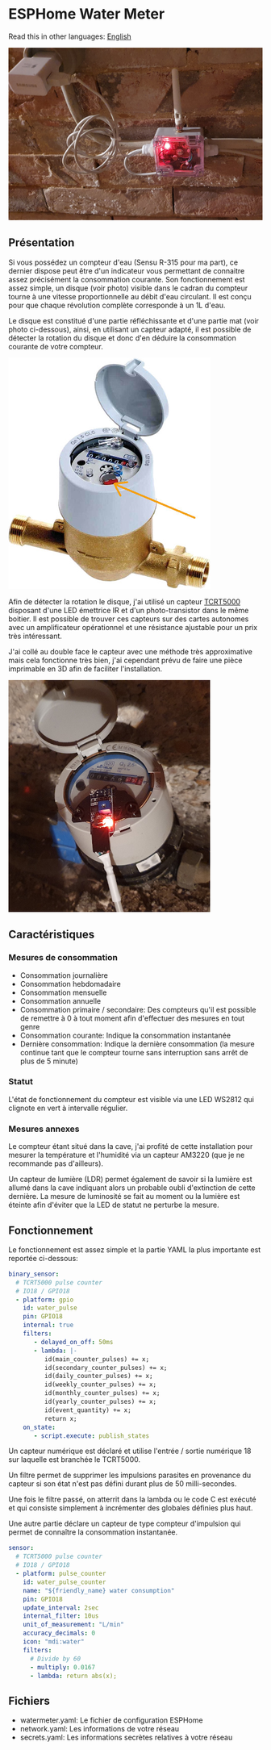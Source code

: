 # ESPHome Water Meter

Read this in other languages: [English](README.md)

![Photo du boitier contenant l'électronique](images/boitier.jpg)

## Présentation

Si vous possédez un compteur d'eau (Sensu R-315 pour ma part), ce dernier dispose peut être d'un indicateur vous permettant de connaitre assez précisément la consommation courante.
Son fonctionnement est assez simple, un disque (voir photo) visible dans le cadran du compteur tourne à une vitesse proportionnelle au débit d'eau circulant.
Il est conçu pour que chaque révolution complète corresponde à un 1L d'eau.

Le disque est constitué d'une partie réfléchissante et d'une partie mat (voir photo ci-dessous), ainsi, en utilisant un capteur adapté, il est possible de détecter la rotation du disque et donc d'en déduire la consommation courante de votre compteur.

![Photo du compteur](images/compteur.jpg)

Afin de détecter la rotation le disque, j'ai utilisé un capteur [TCRT5000](docs/tcrt5000.pdf) disposant d'une LED émettrice IR et d'un photo-transistor dans le même boitier.
Il est possible de trouver ces capteurs sur des cartes autonomes avec un amplificateur opérationnel et une résistance ajustable pour un prix très intéressant.

J'ai collé au double face le capteur avec une méthode très approximative mais cela fonctionne très bien, j'ai cependant prévu de faire une pièce imprimable en 3D afin de faciliter l'installation.

![Photo du compteur avec le capteur posé dessus](images/installation.jpg)

## Caractéristiques

### Mesures de consommation

* Consommation journalière
* Consommation hebdomadaire
* Consommation mensuelle
* Consommation annuelle
* Consommation primaire / secondaire: Des compteurs qu'il est possible de remettre à 0 à tout moment afin d'effectuer des mesures en tout genre
* Consommation courante: Indique la consommation instantanée
* Dernière consommation: Indique la dernière consommation (la mesure continue tant que le compteur tourne sans interruption sans arrêt de plus de 5 minute)

### Statut

L'état de fonctionnement du compteur est visible via une LED WS2812 qui clignote en vert à intervalle régulier.

### Mesures annexes

Le compteur étant situé dans la cave, j'ai profité de cette installation pour mesurer la température et l'humidité via un capteur AM3220 (que je ne recommande pas d'ailleurs).

Un capteur de lumière (LDR) permet également de savoir si la lumière est allumé dans la cave indiquant alors un probable oubli d'extinction de cette dernière.
La mesure de luminosité se fait au moment ou la lumière est éteinte afin d'éviter que la LED de statut ne perturbe la mesure.

## Fonctionnement

Le fonctionnement est assez simple et la partie YAML la plus importante est reportée ci-dessous:

```yaml
binary_sensor:
  # TCRT5000 pulse counter
  # IO18 / GPIO18
  - platform: gpio
    id: water_pulse
    pin: GPIO18
    internal: true
    filters:
       - delayed_on_off: 50ms
       - lambda: |-
          id(main_counter_pulses) += x;
          id(secondary_counter_pulses) += x;
          id(daily_counter_pulses) += x;
          id(weekly_counter_pulses) += x;
          id(monthly_counter_pulses) += x;
          id(yearly_counter_pulses) += x;
          id(event_quantity) += x;
          return x;
    on_state:
       - script.execute: publish_states
```

Un capteur numérique est déclaré et utilise l'entrée / sortie numérique 18 sur laquelle est branchée le TCRT5000.

Un filtre permet de supprimer les impulsions parasites en provenance du capteur si son état n'est pas défini durant plus de 50 milli-secondes.

Une fois le filtre passé, on atterrit dans la lambda ou le code C est exécuté et qui consiste simplement à incrémenter des globales définies plus haut.

Une autre partie déclare un capteur de type compteur d'impulsion qui permet de connaître la consommation instantanée.

```yaml
sensor:
  # TCRT5000 pulse counter
  # IO18 / GPIO18
  - platform: pulse_counter
    id: water_pulse_counter
    name: "${friendly_name} water consumption"
    pin: GPIO18
    update_interval: 2sec
    internal_filter: 10us
    unit_of_measurement: "L/min"
    accuracy_decimals: 0
    icon: "mdi:water"
    filters:
      # Divide by 60
      - multiply: 0.0167
      - lambda: return abs(x);
```

## Fichiers

* watermeter.yaml: Le fichier de configuration ESPHome
* network.yaml: Les informations de votre réseau
* secrets.yaml: Les informations secrètes relatives à votre réseau
